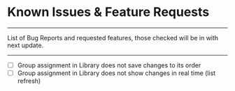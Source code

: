 # Known Issues & Feature Requests

---

List of Bug Reports and requested features, those checked will be in with next update.

---

* [ ] Group assignment in Library does not save changes to its order
* [ ] Group assignment in Library does not show changes in real time (list refresh)